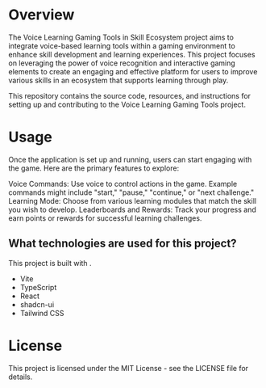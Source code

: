 # Overview
The Voice Learning Gaming Tools in Skill Ecosystem project aims to integrate voice-based learning tools within a gaming environment to enhance skill development and learning experiences. This project focuses on leveraging the power of voice recognition and interactive gaming elements to create an engaging and effective platform for users to improve various skills in an ecosystem that supports learning through play.

This repository contains the source code, resources, and instructions for setting up and contributing to the Voice Learning Gaming Tools project.

 # Usage
Once the application is set up and running, users can start engaging with the game. Here are the primary features to explore:

Voice Commands: Use voice to control actions in the game. Example commands might include "start," "pause," "continue," or "next challenge."
Learning Mode: Choose from various learning modules that match the skill you wish to develop.
Leaderboards and Rewards: Track your progress and earn points or rewards for successful learning challenges.
## What technologies are used for this project?

This project is built with .

- Vite
- TypeScript
- React
- shadcn-ui
- Tailwind CSS

# License
This project is licensed under the MIT License - see the LICENSE file for details.

